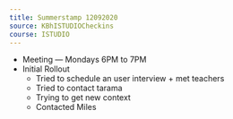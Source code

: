 ```yaml
---
title: Summerstamp 12092020
source: KBhISTUDIOCheckins
course: ISTUDIO
---
```


* Meeting — Mondays 6PM to 7PM
* Initial Rollout
	* Tried to schedule an user interview + met teachers
	* Tried to contact tarama
	* Trying to get new context  
	* Contacted Miles
	
